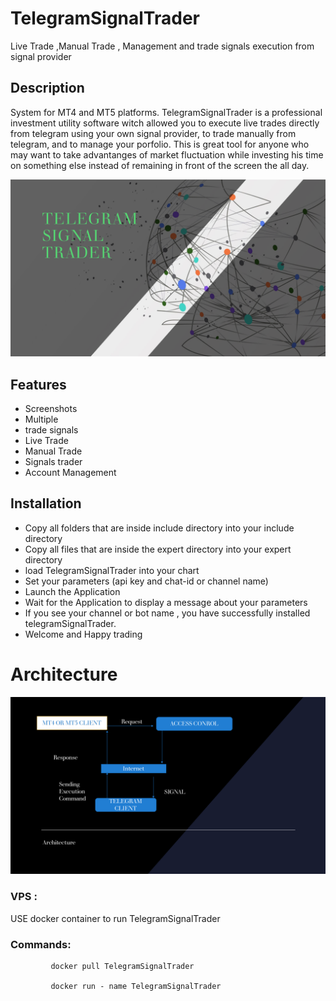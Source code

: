 # TelegramSignalTrader

 Live Trade ,Manual Trade , Management and  trade signals  execution from signal provider

## Description 
System for MT4 and MT5   platforms.
TelegramSignalTrader is a professional investment utility software witch allowed you to execute live trades directly from telegram using your 
own signal provider, to trade manually from telegram, and to manage your porfolio.
This is great tool for anyone who may want to take advantanges of market fluctuation while investing his time on something else instead of remaining in front of the screen the all day.


![image](logo.png)
## Features

- Screenshots
- Multiple
- trade signals
- Live Trade
- Manual Trade
- Signals trader
- Account Management

## Installation
 - Copy all  folders  that are inside include directory into your include directory
 - Copy all files that are inside the expert directory into your expert directory
 - load TelegramSignalTrader into your chart
 - Set your parameters (api key and chat-id or channel name)
 - Launch the Application
 - Wait for the Application to display a message about your parameters
 - If you see your channel or bot name , you have successfully installed telegramSignalTrader.
- Welcome and Happy trading

# Architecture

![configuration](architechture.png)

### VPS :
USE docker container to run TelegramSignalTrader
       

### Commands: 
             docker pull TelegramSignalTrader
             
             docker run - name TelegramSignalTrader
